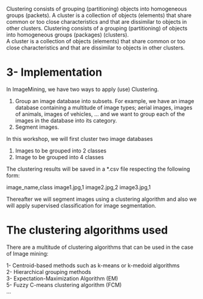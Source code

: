 Clustering consists of grouping (partitioning) objects into homogeneous groups (packets).
A cluster is a collection of objects (elements) that share common or too close characteristics and that are dissimilar to objects in other clusters.
Clustering consists of a grouping (partitioning) of objects into homogeneous groups (packages) (clusters).<br>
A cluster is a collection of objects (elements) that share common or too close characteristics and that are dissimilar to objects in other clusters.



<h1> 3- Implementation </h1>
In ImageMining, we have two ways to apply (use) Clustering.
  

1. Group an image database into subsets. For example, we have an image database containing a multitude of image types; aerial images, images of animals, images of vehicles, ... and we want to group each of the images in the database into its category.
2. Segment images.


In this workshop, we will first cluster two image databases<br>

1. Images to be grouped into 2 classes<br>
2. Image to be grouped into 4 classes<br>

The clustering results will be saved in a *.csv file respecting the following form:

image_name,class
image1.jpg,1
image2.jpg,2
image3.jpg,1

Thereafter we will segment images using a clustering algorithm and also we will apply supervised classification for image segmentation.


# <h1>The clustering algorithms used</h1>
There are a multitude of clustering algorithms that can be used in the case of Image mining:

1- Centroid-based methods such as k-means or k-medoid algorithms <br>
2- Hierarchical grouping methods<br>
3- Expectation-Maximization Algorithm (EM)<br>
5- Fuzzy C-means clustering algorithm (FCM) <br>
    …<br>
